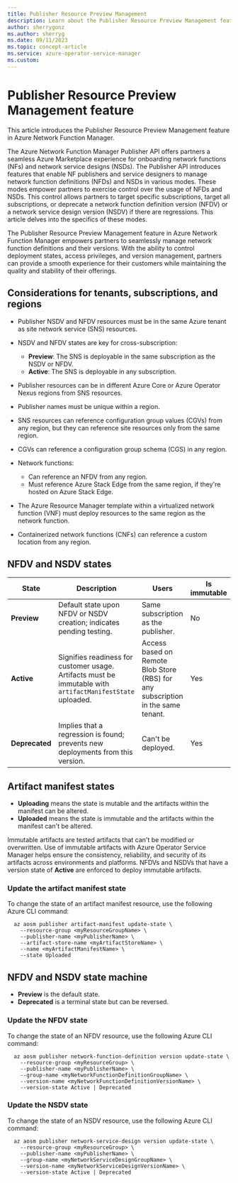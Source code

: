 ```yaml
---
title: Publisher Resource Preview Management
description: Learn about the Publisher Resource Preview Management feature in Azure Network Function Manager.
author: sherrygonz
ms.author: sherryg
ms.date: 09/11/2023
ms.topic: concept-article
ms.service: azure-operator-service-manager
ms.custom:
---
```


# Publisher Resource Preview Management feature

This article introduces the Publisher Resource Preview Management feature in Azure Network Function Manager.

The Azure Network Function Manager Publisher API offers partners a seamless Azure Marketplace experience for onboarding network functions (NFs) and network service designs (NSDs). The Publisher API introduces features that enable NF publishers and service designers to manage network function definitions (NFDs) and NSDs in various modes. These modes empower partners to exercise control over the usage of NFDs and NSDs. This control allows partners to target specific subscriptions, target all subscriptions, or deprecate a network function definition version (NFDV) or a network service design version (NSDV) if there are regressions. This article delves into the specifics of these modes.

The Publisher Resource Preview Management feature in Azure Network Function Manager empowers partners to seamlessly manage network function definitions and their versions. With the ability to control deployment states, access privileges, and version management, partners can provide a smooth experience for their customers while maintaining the quality and stability of their offerings.

## Considerations for tenants, subscriptions, and regions

- Publisher NSDV and NFDV resources must be in the same Azure tenant as site network service (SNS) resources.

- NSDV and NFDV states are key for cross-subscription:
  - **Preview**: The SNS is deployable in the same subscription as the NSDV or NFDV.
  - **Active**: The SNS is deployable in any subscription.
- Publisher resources can be in different Azure Core or Azure Operator Nexus regions from SNS resources.

- Publisher names must be unique within a region.

- SNS resources can reference configuration group values (CGVs) from any region, but they can reference site resources only from the same region.

- CGVs can reference a configuration group schema (CGS) in any region.

- Network functions:
  - Can reference an NFDV from any region.
  - Must reference Azure Stack Edge from the same region, if they're hosted on Azure Stack Edge.

- The Azure Resource Manager template within a virtualized network function (VNF) must deploy resources to the same region as the network function.

- Containerized network functions (CNFs) can reference a custom location from any region.

## NFDV and NSDV states

|State  |Description  |Users  |Is immutable  |
|---------|---------|---------|---------|
|**Preview**     |     Default state upon NFDV or NSDV creation; indicates pending testing.    |    Same subscription as the publisher.     |    No     |
|**Active**    |   Signifies readiness for customer usage. Artifacts must be immutable with `artifactManifestState` uploaded.    |    Access based on Remote Blob Store (RBS) for any subscription in the same tenant.     |      Yes   |
|**Deprecated**     |  Implies that a regression is found; prevents new deployments from this version.       |    Can't be deployed.     |     Yes    |

## Artifact manifest states

- **Uploading** means the state is mutable and the artifacts within the manifest can be altered.
- **Uploaded** means the state is immutable and the artifacts within the manifest can't be altered.

Immutable artifacts are tested artifacts that can't be modified or overwritten. Use of immutable artifacts with Azure Operator Service Manager helps ensure the consistency, reliability, and security of its artifacts across environments and platforms. NFDVs and NSDVs that have a version state of **Active** are enforced to deploy immutable artifacts.  

### Update the artifact manifest state

To change the state of an artifact manifest resource, use the following Azure CLI command:

```azurecli
  az aosm publisher artifact-manifest update-state \
    --resource-group <myResourceGroupName> \
    --publisher-name <myPublisherName> \
    --artifact-store-name <myArtifactStoreName> \
    --name <myArtifactManifestName> \
    --state Uploaded
```

## NFDV and NSDV state machine

- **Preview** is the default state.
- **Deprecated** is a terminal state but can be reversed.

### Update the NFDV state

To change the state of an NFDV resource, use the following Azure CLI command:

```azurecli
  az aosm publisher network-function-definition version update-state \
    --resource-group <myResourceGroup> \
    --publisher-name <myPublisherName> \
    --group-name <myNetworkFunctionDefinitionGroupName> \
    --version-name <myNetworkFunctionDefinitionVersionName> \
    --version-state Active | Deprecated
```

### Update the NSDV state

To change the state of an NSDV resource, use the following Azure CLI command:

```azurecli
  az aosm publisher network-service-design version update-state \
    --resource-group <myResourceGroup> \
    --publisher-name <myPublisherName> \
    --group-name <myNetworkServiceDesignGroupName> \
    --version-name <myNetworkServiceDesignVersionName> \
    --version-state Active | Deprecated
```
